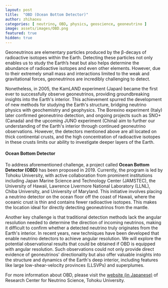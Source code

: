 ```yaml
---
layout: post
title:  "OBD (Ocean Bottom Detector)"
author: zhihaoxu
categories: [ neutrino, OBD, physics, geoscience, geoneutrino ]
image: assets/images/OBD.png
featured: true
hidden: true
---
```


Geoneutrinos are elementary particles produced by the β-decays of radioactive isotopes within the Earth.
Detecting these particles not only enables us to study the Earth’s heat but also helps determine the abundance of radioactive isotopes and even other elements.
However, due to their extremely small mass and interactions limited to the weak and gravitational forces, geoneutrinos are incredibly challenging to detect.

Nonetheless, in 2005, the KamLAND experiment (Japan) became the first ever to successfully observe geoneutrinos, providing groundbreaking insights into the Earth's interior.
This achievement spurred the development of new methods for studying the Earth's structure, bridging neutrino physics with geochemistry and geophysics.
The Borexino experiment (Italy) later confirmed geoneutrino detection, and ongoing projects such as SNO+ (Canada) and the upcoming JUNO experiment (China) aim to further our understanding of the Earth's interior through continued geoneutrino observations.
However, the detectors mentioned above are all located on thick continental crusts, and the high concentration of radioactive isotopes in these crusts limits our ability to investigate deeper layers of the Earth.



<h4>Ocean Bottom Detector</h4>

To address aforementioned challenge, a project called **Ocean Bottom Detector (OBD)** has been proposed in 2019.
Currently, the program is led by Tohoku University, with active collaboration from prominent institutions including Japan Marine Science and Technology Center (JAMSTEC), the University of Hawaii, Lawrence Livermore National Laboratory (LLNL), Chiba University, and University of Maryland.
This initiative involves placing a neutrino detector on the ocean floor off the coast of Hawaii, where the oceanic crust is thin and contains fewer radioactive isotopes.
This makes the location ideal for directly detecting geoneutrinos from the mantle.

Another key challenge is that traditional detection methods lack the angular resolution needed to determine the direction of incoming neutrinos, making it difficult to confirm whether a detected neutrino truly originates from the Earth's interior.
In recent years, new techniques have been developed that enable neutrino detectors to achieve angular resolution. We will explore the potential observational results that could be obtained if OBD is equipped with angular resolution.
Such observations could not only provide direct evidence of geoneutrinos' directionality but also offer valuable insights into the structure and dynamics of the Earth's deep interior, including features like large low-shear-velocity provinces (LLSVPs) and superplumes.

For more information about OBD, please visit the [website (in Japanese)](https://www.awa.tohoku.ac.jp/rcns/Research_profiles/res_introduction_watanabe.html) of Research Center for Neutrino Science, Tohoku University.
